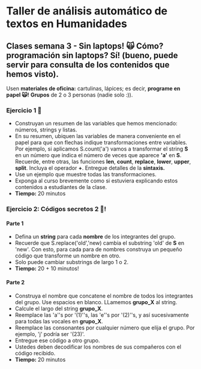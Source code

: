 # Taller de análisis automático de textos en Humanidades

## Clases semana 3 - Sin laptops! &#x1F640; Cómo? programación sin laptops? Sí! (bueno, puede servir para consulta de los contenidos que hemos visto).

Usen **materiales de oficina:** cartulinas, lápices; es decir, **programe en papel &#x1F640;!** **Grupos** de 2 o 3 personas (nadie solo :)).


### Ejercicio 1 &#x1F916;

- Construyan un resumen de las variables que hemos mencionado: números, strings y listas.
- En su resumen, ubiquen las variables de manera conveniente en el papel para que con flechas indique transformaciones entre variables. Por ejemplo, si aplicamos S.count('a') vamos
a transformar el string **S** en un número que indica el número de veces que aparece **'a'** en **S**. Recuerde, entre otras, las funciones **len**, **count**, **replace**, **lower**,
**upper**, **split**. Incluya el operador **+**. Entregue detalles de la **sintaxis.**
- Use un ejemplo que muestre todas las transformaciones. 
- Exponga al curso brevemente como si estuviera explicando estos contenidos a estudiantes de la clase. 
- **Tiempo:** 20 minutos

### Ejercicio 2: Códigos secretos 2 &#x1F916;!

#### Parte 1

- Defina un **string** para cada **nombre** de los integrantes del grupo.
- Recuerde que S.replace('old','new) cambia el substring 'old' de **S** en 'new'. Con esto, para cada para de nombres construya un pequeño código que transforme un nombre en otro.
- Solo puede cambiar substrings de largo 1 o 2. 
- **Tiempo:** 20 + 10 minutos!

#### Parte 2

- Construya el nombre que concatene el nombre de todos los integrantes del grupo. Use espacios en blanco. LLamemos **grupo_X** al string. 
- Calcule el largo del string **grupo_X**.
- Reemplace las 'a''s por '(1)''s, las 'e''s por '(2)''s, y así sucesivamente para todas las vocales en **grupo_X**.  
- Reemplace las consonantes por cualquier número que elija el grupo. Por ejemplo, 'j' podría ser '(23)'. 
- Entregue ese código a otro grupo.
- Ustedes deben decodificar los nombres de sus compañeros con el código recibido. 
- **Tiempo:** 20 minutos
